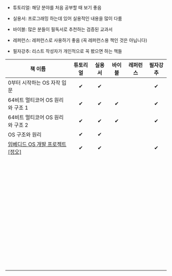 - 튜토리얼: 해당 분야를 처음 공부할 때 보기 좋음

- 실용서: 프로그래밍 하는데 있어 실용적인 내용을 많이 다룸

- 바이블: 많은 분들이 필독서로 추천하는 검증된 교과서

- 레퍼런스: 레퍼런스로 사용하기 좋음 (꼭 레퍼런스용 책인 것은 아닙니다)

- 필자강추: 리스트 작성자가 개인적으로 꼭 봤으면 하는 책들


| 책 이름                                                      | 튜토리얼 | 실용서 | 바이블 | 레퍼런스 | 필자강추 |
| ------------------------------------------------------------ | :------: | :----: | :----: | :------: | :------: |
| 0부터 시작하는 OS 자작 입문                                  |    ✔     |   ✔    |        |          |    ✔     |
| 64비트 멀티코어 OS 원리와 구조 1                             |    ✔     |   ✔    |   ✔    |          |    ✔     |
| 64비트 멀티코어 OS 원리와 구조 2                             |    ✔     |   ✔    |   ✔    |          |    ✔     |
| OS 구조와 원리                                               |    ✔     |   ✔    |        |          |          |
| [임베디드 OS 개발 프로젝트](https://jiggyjiggy.tistory.com/71?utm_source=pocket_shared) [[정오]](https://kldp.org/node/162560?utm_source=pocket_saves) |    ✔     |   ✔    |        |          |    ✔     |
|                                                              |          |        |        |          |          |
|                                                              |          |        |        |          |          |
|                                                              |          |        |        |          |          |
|                                                              |          |        |        |          |          |
|                                                              |          |        |        |          |          |
|                                                              |          |        |        |          |          |
|                                                              |          |        |        |          |          |
|                                                              |          |        |        |          |          |
|                                                              |          |        |        |          |          |
|                                                              |          |        |        |          |          |
|                                                              |          |        |        |          |          |
|                                                              |          |        |        |          |          |
|                                                              |          |        |        |          |          |
|                                                              |          |        |        |          |          |
|                                                              |          |        |        |          |          |
|                                                              |          |        |        |          |          |
|                                                              |          |        |        |          |          |
|                                                              |          |        |        |          |          |
|                                                              |          |        |        |          |          |
|                                                              |          |        |        |          |          |
|                                                              |          |        |        |          |          |
|                                                              |          |        |        |          |          |
|                                                              |          |        |        |          |          |
|                                                              |          |        |        |          |          |
|                                                              |          |        |        |          |          |
|                                                              |          |        |        |          |          |
|                                                              |          |        |        |          |          |
|                                                              |          |        |        |          |          |
|                                                              |          |        |        |          |          |
|                                                              |          |        |        |          |          |
|                                                              |          |        |        |          |          |
|                                                              |          |        |        |          |          |
|                                                              |          |        |        |          |          |
|                                                              |          |        |        |          |          |
|                                                              |          |        |        |          |          |
|                                                              |          |        |        |          |          |
|                                                              |          |        |        |          |          |
|                                                              |          |        |        |          |          |
|                                                              |          |        |        |          |          |
|                                                              |          |        |        |          |          |
|                                                              |          |        |        |          |          |
|                                                              |          |        |        |          |          |
|                                                              |          |        |        |          |          |
|                                                              |          |        |        |          |          |
|                                                              |          |        |        |          |          |
|                                                              |          |        |        |          |          |
|                                                              |          |        |        |          |          |
|                                                              |          |        |        |          |          |
|                                                              |          |        |        |          |          |
|                                                              |          |        |        |          |          |
|                                                              |          |        |        |          |          |
|                                                              |          |        |        |          |          |
|                                                              |          |        |        |          |          |
|                                                              |          |        |        |          |          |
|                                                              |          |        |        |          |          |
|                                                              |          |        |        |          |          |
|                                                              |          |        |        |          |          |
|                                                              |          |        |        |          |          |
|                                                              |          |        |        |          |          |

